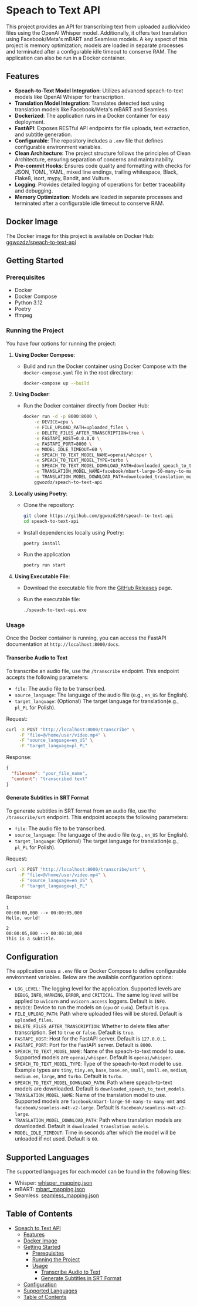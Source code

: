 # Speach to Text API

This project provides an API for transcribing text from uploaded audio/video files using the OpenAI Whisper model. Additionally, it offers text translation using Facebook/Meta's mBART and Seamless models. A key aspect of this project is memory optimization; models are loaded in separate processes and terminated after a configurable idle timeout to conserve RAM. The application can also be run in a Docker container.

## Features

- **Speach-to-Text Model Integration**: Utilizes advanced speach-to-text models like OpenAI Whisper for transcription.
- **Translation Model Integration**: Translates detected text using translation models like Facebook/Meta's mBART and Seamless.
- **Dockerized**: The application runs in a Docker container for easy deployment.
- **FastAPI**: Exposes RESTful API endpoints for file uploads, text extraction, and subtitle generation.
- **Configurable**: The repository includes a `.env` file that defines configurable environment variables.
- **Clean Architecture**: The project structure follows the principles of Clean Architecture, ensuring separation of concerns and maintainability.
- **Pre-commit Hooks**: Ensures code quality and formatting with checks for JSON, TOML, YAML, mixed line endings, trailing whitespace, Black, Flake8, isort, mypy, Bandit, and Vulture.
- **Logging**: Provides detailed logging of operations for better traceability and debugging.
- **Memory Optimization**: Models are loaded in separate processes and terminated after a configurable idle timeout to conserve RAM.

## Docker Image

The Docker image for this project is available on Docker Hub: [ggwozdz/speach-to-text-api](https://hub.docker.com/r/ggwozdz/speach-to-text-api)

## Getting Started

### Prerequisites

- Docker
- Docker Compose
- Python 3.12
- Poetry
- ffmpeg

### Running the Project

You have four options for running the project:

1. **Using Docker Compose**:
    - Build and run the Docker container using Docker Compose with the `docker-compose.yaml` file in the root directory:

        ```sh
        docker-compose up --build
        ```

2. **Using Docker**:
    - Run the Docker container directly from Docker Hub:

        ```sh
        docker run -d -p 8000:8000 \
            -e DEVICE=cpu \
            -e FILE_UPLOAD_PATH=uploaded_files \
            -e DELETE_FILES_AFTER_TRANSCRIPTION=true \
            -e FASTAPI_HOST=0.0.0.0 \
            -e FASTAPI_PORT=8000 \
            -e MODEL_IDLE_TIMEOUT=60 \
            -e SPEACH_TO_TEXT_MODEL_NAME=openai/whisper \
            -e SPEACH_TO_TEXT_MODEL_TYPE=turbo \
            -e SPEACH_TO_TEXT_MODEL_DOWNLOAD_PATH=downloaded_speach_to_text_models \
            -e TRANSLATION_MODEL_NAME=facebook/mbart-large-50-many-to-many-mmt \
            -e TRANSLATION_MODEL_DOWNLOAD_PATH=downloaded_translation_models \
            ggwozdz/speach-to-text-api
        ```

3. **Locally using Poetry**:
    - Clone the repository:

        ```sh
        git clone https://github.com/ggwozdz90/speach-to-text-api
        cd speach-to-text-api
        ```

    - Install dependencies locally using Poetry:

        ```sh
        poetry install
        ```

    - Run the application

        ```sh
        poetry run start
        ```

4. **Using Executable File**:
    - Download the executable file from the [GitHub Releases](https://github.com/ggwozdz90/speach-to-text-api/releases) page.
    - Run the executable file:

        ```sh
        ./speach-to-text-api.exe
        ```

### Usage

Once the Docker container is running, you can access the FastAPI documentation at `http://localhost:8000/docs`.

#### Transcribe Audio to Text

To transcribe an audio file, use the `/transcribe` endpoint. This endpoint accepts the following parameters:

- `file`: The audio file to be transcribed.
- `source_language`: The language of the audio file (e.g., `en_US` for English).
- `target_language`: (Optional) The target language for translation(e.g., `pl_PL` for Polish).

Request:

```sh
curl -X POST "http://localhost:8000/transcribe" \
     -F "file=@/home/user/video.mp4" \
     -F "source_language=en_US" \
     -F "target_language=pl_PL"
```

Response:

```json
{
  "filename": "your_file_name",
  "content": "transcribed text"
}
```

#### Generate Subtitles in SRT Format

To generate subtitles in SRT format from an audio file, use the `/transcribe/srt` endpoint. This endpoint accepts the following parameters:

- `file`: The audio file to be transcribed.
- `source_language`: The language of the audio file (e.g., `en_US` for English).
- `target_language`: (Optional) The target language for translation(e.g., `pl_PL` for Polish).

Request:

```sh
curl -X POST "http://localhost:8000/transcribe/srt" \
     -F "file=@/home/user/video.mp4" \
     -F "source_language=en_US" \
     -F "target_language=pl_PL"
```

Response:

```plaintext
1
00:00:00,000 --> 00:00:05,000
Hello, world!

2
00:00:05,000 --> 00:00:10,000
This is a subtitle.
```

## Configuration

The application uses a `.env` file or Docker Compose to define configurable environment variables. Below are the available configuration options:

- `LOG_LEVEL`: The logging level for the application. Supported levels are `DEBUG`, `INFO`, `WARNING`, `ERROR`, and `CRITICAL`. The same log level will be applied to `uvicorn` and `uvicorn.access` loggers. Default is `INFO`.
- `DEVICE`: Device to run the models on (`cpu` or `cuda`). Default is `cpu`.
- `FILE_UPLOAD_PATH`: Path where uploaded files will be stored. Default is `uploaded_files`.
- `DELETE_FILES_AFTER_TRANSCRIPTION`: Whether to delete files after transcription. Set to `true` or `false`. Default is `true`.
- `FASTAPI_HOST`: Host for the FastAPI server. Default is `127.0.0.1`.
- `FASTAPI_PORT`: Port for the FastAPI server. Default is `8000`.
- `SPEACH_TO_TEXT_MODEL_NAME`: Name of the speach-to-text model to use. Supported models are `openai/whisper`. Default is `openai/whisper`.
- `SPEACH_TO_TEXT_MODEL_TYPE`: Type of the speach-to-text model to use. Example types are `tiny`, `tiny.en`, `base`, `base.en`, `small`, `small.en`, `medium`, `medium.en`, `large`, and `turbo`. Default is `turbo`.
- `SPEACH_TO_TEXT_MODEL_DOWNLOAD_PATH`: Path where speach-to-text models are downloaded. Default is `downloaded_speach_to_text_models`.
- `TRANSLATION_MODEL_NAME`: Name of the translation model to use. Supported models are `facebook/mbart-large-50-many-to-many-mmt` and `facebook/seamless-m4t-v2-large`. Default is `facebook/seamless-m4t-v2-large`.
- `TRANSLATION_MODEL_DOWNLOAD_PATH`: Path where translation models are downloaded. Default is `downloaded_translation_models`.
- `MODEL_IDLE_TIMEOUT`: Time in seconds after which the model will be unloaded if not used. Default is `60`.

## Supported Languages

The supported languages for each model can be found in the following files:

- Whisper: [whisper_mapping.json](src/assets/mappings/whisper_mapping.json)
- mBART: [mbart_mapping.json](src/assets/mappings/mbart_mapping.json)
- Seamless: [seamless_mapping.json](src/assets/mappings/seamless_mapping.json)

## Table of Contents

- [Speach to Text API](#speach-to-text-api)
  - [Features](#features)
  - [Docker Image](#docker-image)
  - [Getting Started](#getting-started)
    - [Prerequisites](#prerequisites)
    - [Running the Project](#running-the-project)
    - [Usage](#usage)
      - [Transcribe Audio to Text](#transcribe-audio-to-text)
      - [Generate Subtitles in SRT Format](#generate-subtitles-in-srt-format)
  - [Configuration](#configuration)
  - [Supported Languages](#supported-languages)
  - [Table of Contents](#table-of-contents)
